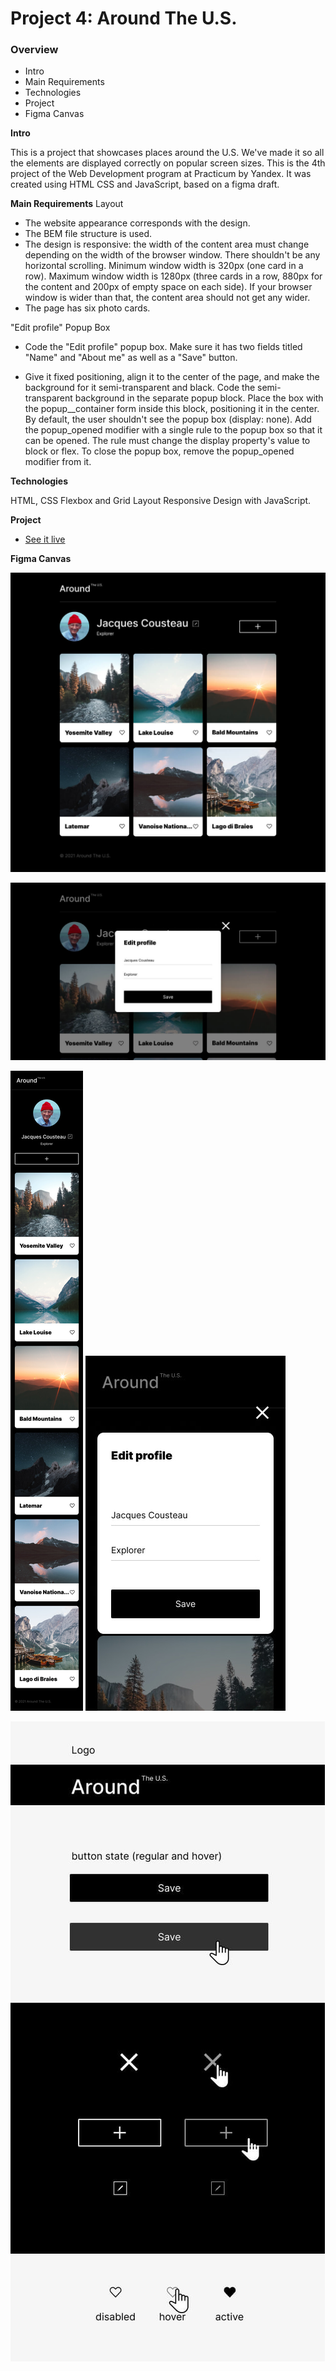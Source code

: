 # Project 4: Around The U.S.

### Overview

- Intro
- Main Requirements
- Technologies
- Project
- Figma Canvas

**Intro**

This is a project that showcases places around the U.S. We've made it so all the elements are displayed correctly on popular screen sizes. This is the 4th project of the Web Development program at Practicum by Yandex. It was created using HTML CSS and JavaScript, based on a figma draft.

**Main Requirements**
Layout
- The website appearance corresponds with the design.
- The BEM file structure is used.
- The design is responsive: the width of the content area must change depending on the width of the browser window. There shouldn't be any horizontal scrolling. Minimum window width is 320px (one card in a row). Maximum window width is 1280px (three cards in a row, 880px for the content and 200px of empty space on each side). If your browser window is wider than that, the content area should not get any wider.
- The page has six photo cards.

"Edit profile" Popup Box
- Code the "Edit profile" popup box. Make sure it has two fields titled "Name" and "About me" as well as a "Save" button.

- Give it fixed positioning, align it to the center of the page, and make the background for it semi-transparent and black. Code the semi-transparent background in the separate popup block. Place the box with the popup__container form inside this block, positioning it in the center.
By default, the user shouldn't see the popup box (display: none). Add the popup_opened modifier with a single rule to the popup box so that it can be opened. The rule must change the display property's value to block or flex. To close the popup box, remove the popup_opened modifier from it.

**Technologies**

HTML, CSS Flexbox and Grid Layout Responsive Design with JavaScript.

**Project**

- [See it live](https://kerwindows.github.io/web_project_4/)

**Figma Canvas**

![Main Page](https://github.com/Kerwindows/web_project_4/blob/main/images/MAIN%20PAGE.jpg?raw=true)

![Main Page Edit Form](https://github.com/Kerwindows/web_project_4/blob/main/images/EDIT-FORM.jpg?raw=true)

![Mobile Page](https://github.com/Kerwindows/web_project_4/blob/main/images/MOBILE.jpg?raw=true) ![Mobile Page Edit Form](https://github.com/Kerwindows/web_project_4/blob/main/images/MOBILE-EDIT-FORM.jpg?raw=true)

![UI Kit](https://github.com/Kerwindows/web_project_4/blob/main/images/UI-KIT.jpg?raw=true)

